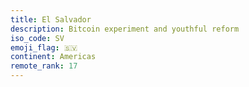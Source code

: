 ```yaml
---
title: El Salvador
description: Bitcoin experiment and youthful reform
iso_code: SV
emoji_flag: 🇸🇻
continent: Americas
remote_rank: 17
---
```


